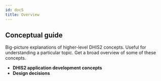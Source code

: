 ```yaml
---
id: doc5
title: Overview
---
```


## Conceptual guide  

Big-picture explanations of higher-level DHIS2 concepts. Useful for understanding a particular topic. Get a broad overview of some of these concepts. 

* **DHIS2 application development concepts** 
* **Design decisions** 

